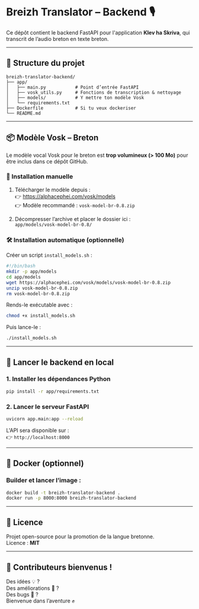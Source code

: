 # Breizh Translator – Backend 🎙️

Ce dépôt contient le backend FastAPI pour l'application **Klev ha Skriva**, qui transcrit de l’audio breton en texte breton.

---

## 📁 Structure du projet

```
breizh-translator-backend/
├── app/
│   ├── main.py           # Point d’entrée FastAPI
│   ├── vosk_utils.py     # Fonctions de transcription & nettoyage
│   ├── models/           # Y mettre ton modèle Vosk
│   └── requirements.txt
├── Dockerfile            # Si tu veux dockeriser
└── README.md
```

---

## 📦 Modèle Vosk – Breton

Le modèle vocal Vosk pour le breton est **trop volumineux (> 100 Mo)** pour être inclus dans ce dépôt GitHub.

### 🔽 Installation manuelle

1. Télécharger le modèle depuis :  
   👉 https://alphacephei.com/vosk/models  
   👉 Modèle recommandé : `vosk-model-br-0.8.zip`

2. Décompresser l’archive et placer le dossier ici :  
   `app/models/vosk-model-br-0.8/`

### 🛠️ Installation automatique (optionnelle)

Créer un script `install_models.sh` :

```bash
#!/bin/bash
mkdir -p app/models
cd app/models
wget https://alphacephei.com/vosk/models/vosk-model-br-0.8.zip
unzip vosk-model-br-0.8.zip
rm vosk-model-br-0.8.zip
```

Rends-le exécutable avec :
```bash
chmod +x install_models.sh
```

Puis lance-le :
```bash
./install_models.sh
```

---

## 🚀 Lancer le backend en local

### 1. Installer les dépendances Python

```bash
pip install -r app/requirements.txt
```

### 2. Lancer le serveur FastAPI

```bash
uvicorn app.main:app --reload
```

L'API sera disponible sur :  
👉 `http://localhost:8000`

---

## 🐳 Docker (optionnel)

### Builder et lancer l’image :

```bash
docker build -t breizh-translator-backend .
docker run -p 8000:8000 breizh-translator-backend
```

---

## 📜 Licence

Projet open-source pour la promotion de la langue bretonne.  
Licence : **MIT**

---

## 🤝 Contributeurs bienvenus !

Des idées 💡 ?  
Des améliorations 🔧 ?  
Des bugs 🐛 ?  
Bienvenue dans l’aventure ✊
